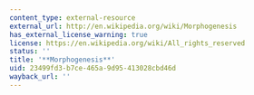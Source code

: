 ```yaml
---
content_type: external-resource
external_url: http://en.wikipedia.org/wiki/Morphogenesis
has_external_license_warning: true
license: https://en.wikipedia.org/wiki/All_rights_reserved
status: ''
title: '**Morphogenesis**'
uid: 23499fd3-b7ce-465a-9d95-413028cbd46d
wayback_url: ''
---
```

